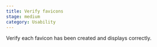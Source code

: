 ```yaml
---
title: Verify favicons
stage: medium
category: Usability
---
```


Verify each favicon has been created and displays correctly.
